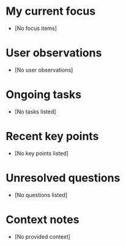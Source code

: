 # My current focus

- [No focus items]

# User observations

- [No user observations]

# Ongoing tasks

- [No tasks listed]

# Recent key points

- [No key points listed]

# Unresolved questions

- [No questions listed]

# Context notes

- [No provided context]
